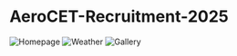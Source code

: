 # AeroCET-Recruitment-2025
![Homepage](./src/assets/Screenshot(127))
![Weather](./src/assets/Screenshot(128))
![Gallery](./src/assets/Screenshot(129))
 
 
